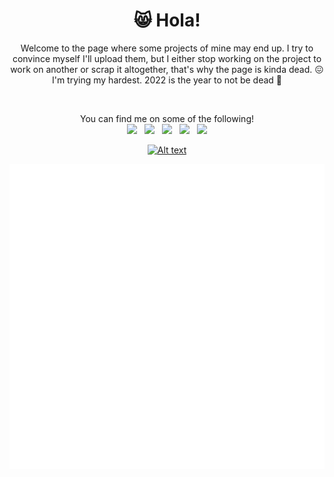 <div align="center">

<h1 align="center">😸 Hola!</h1>

<p align="center">
Welcome to the page where some projects of mine may end up. I try to convince myself I'll upload them, but I either stop working on the project to work on another or scrap it altogether, that's why the page is kinda dead. 😖 I'm trying my hardest. 2022 is the year to not be dead 🥺  
</p>
<br>
<p align="center"> 
You can find me on some of the following!
  <br>
  <img src="https://upload.wikimedia.org/wikipedia/commons/8/83/Steam_icon_logo.svg" width="3.5%" href="https://steamcommunity.com/id/kierxn/"/> &nbsp; <img src="https://github.com/sciencepal/sciencepal/blob/master/assets/discord-round.svg" width="3.5%" href="https://discordapp.com/users/165567189607251968"/> &nbsp; <img src="https://img.icons8.com/color/48/000000/twitter.png" width="3.5%" href="https://twitter.com/howmadstha"/> &nbsp; <img src="https://img.icons8.com/color/48/000000/linkedin.png" width="3.5%" href="https://www.linkedin.com/in/kieranwadforth"/> &nbsp; <a href="mailto:kieran.wadforth@gmail.com"> <img src="https://img.icons8.com/fluent/48/000000/gmail.png" width="3.5%"/>
  </p>
  

![Alt text](https://spotify-recently-played-readme.vercel.app/api?user=bou2d6qecjhzvhh6axwk27fxl)



<p align="center">
  <a href="https://github.com/lowlighter/metrics">
    <img src="./github-metrics.svg">
  </a>
</p> 
</div>
